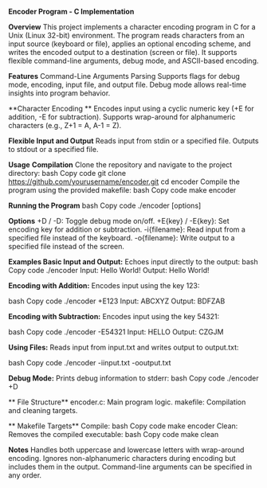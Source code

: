 **Encoder Program - C Implementation**

**Overview**
This project implements a character encoding program in C for a Unix (Linux 32-bit) environment. The program reads characters from an input source (keyboard or file), applies an optional encoding scheme, and writes the encoded output to a destination (screen or file). It supports flexible command-line arguments, debug mode, and ASCII-based encoding.

**Features**
Command-Line Arguments Parsing
  Supports flags for debug mode, encoding, input file, and output file.
  Debug mode allows real-time insights into program behavior.
  
**Character Encoding
**  Encodes input using a cyclic numeric key (+E for addition, -E for subtraction).
  Supports wrap-around for alphanumeric characters (e.g., Z+1 = A, A-1 = Z).

**Flexible Input and Output**
  Reads input from stdin or a specified file.
  Outputs to stdout or a specified file.

**Usage**
**Compilation**
  Clone the repository and navigate to the project directory:
  bash
  Copy code
  git clone https://github.com/yourusername/encoder.git
  cd encoder
  Compile the program using the provided makefile:
  bash
  Copy code
  make encoder
  
**Running the Program**
  bash
  Copy code
  ./encoder [options]

**Options**
  +D / -D: Toggle debug mode on/off.
  +E{key} / -E{key}: Set encoding key for addition or subtraction.
  -i{filename}: Read input from a specified file instead of the keyboard.
  -o{filename}: Write output to a specified file instead of the screen.
  
  **Examples
  Basic Input and Output:**
  Echoes input directly to the output:
    bash
    Copy code
    ./encoder
  Input: Hello World!
  Output: Hello World!

**Encoding with Addition:**
Encodes input using the key 123:

  bash
  Copy code
  ./encoder +E123
  Input: ABCXYZ
  Output: BDFZAB

**Encoding with Subtraction:**
Encodes input using the key 54321:

  bash
  Copy code
  ./encoder -E54321
  Input: HELLO
  Output: CZGJM

**Using Files:**
Reads input from input.txt and writes output to output.txt:

  bash
  Copy code
  ./encoder -iinput.txt -ooutput.txt
  
**Debug Mode:**
  Prints debug information to stderr:
    bash
    Copy code
    ./encoder +D
    
** File Structure**
    encoder.c: Main program logic.
    makefile: Compilation and cleaning targets.
    
** Makefile Targets**
  Compile:
    bash
    Copy code
    make encoder
  Clean:
    Removes the compiled executable:
    bash
    Copy code
    make clean
    
**Notes**
Handles both uppercase and lowercase letters with wrap-around encoding.
Ignores non-alphanumeric characters during encoding but includes them in the output.
Command-line arguments can be specified in any order.
